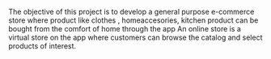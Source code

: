 The objective of this project is to develop a general purpose e-commerce store where product like clothes , homeaccesories, kitchen product can be bought from the comfort of home through the app 
An online store is a virtual store on the app where customers can browse the catalog and select products of interest.
